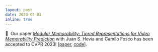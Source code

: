 ```yaml
---
layout: post
date: 2023-03-01
inline: true
---
```


:bookmark_tabs:&nbsp; Our paper [*Modular Memorability: Tiered Representations for Video Memorability Prediction*](https://openaccess.thecvf.com/content/CVPR2023/papers/Dumont_Modular_Memorability_Tiered_Representations_for_Video_Memorability_Prediction_CVPR_2023_paper.pdf) with Juan S. Hevia and Camilo Fosco has been accepted to CVPR 2023! [[paper](https://openaccess.thecvf.com/content/CVPR2023/papers/Dumont_Modular_Memorability_Tiered_Representations_for_Video_Memorability_Prediction_CVPR_2023_paper.pdf), [code](https://github.com/theodumont/modular-memorability)].